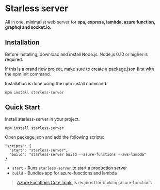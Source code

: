 # Starless server

All in one, minimalist web server for <b>spa, express, lambda, azure function, graphql and socket.io</b>.

## Installation

Before installing, download and install Node.js. Node.js 0.10 or higher is required.

If this is a brand new project, make sure to create a package.json first with the npm init command.

Installation is done using the npm install command:

```
npm install starless-server
```

## Quick Start

Install starless-server in your project.

```
npm install starless-server
```

Open package.json and add the following scripts:

```
"scripts": {
  "start": "starless-server",
  "build": "starless-server build --azure-functions --aws-lambda"
}
```

- `start` - Runs `starless-server` to start a production server
- `build` - Bundles app for azure-functions and lambda
> [Azure Functions Core Tools](https://docs.microsoft.com/en-us/azure/azure-functions/functions-run-local?tabs=v4%2Cmacos%2Ccsharp%2Cportal%2Cbash) is required for building azure-functions
